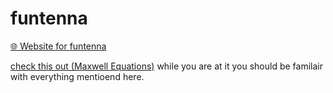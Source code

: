 # funtenna
[🌐 Website for funtenna](https://moelasec.github.io/funtenna/)

[check this out (Maxwell Equations)](https://en.wikipedia.org/wiki/Maxwell%27s_equations) while you are at it you should be familair with everything mentioend here.
